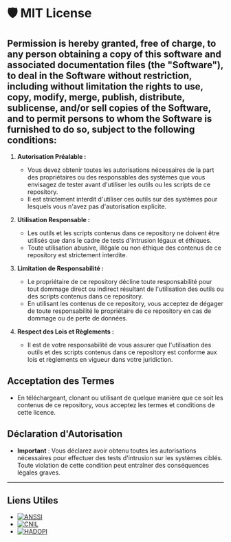 # 🛡️ MIT License

## Permission is hereby granted, free of charge, to any person obtaining a copy of this software and associated documentation files (the "Software"), to deal in the Software without restriction, including without limitation the rights to use, copy, modify, merge, publish, distribute, sublicense, and/or sell copies of the Software, and to permit persons to whom the Software is furnished to do so, subject to the following conditions:

1. **Autorisation Préalable :**
   - Vous devez obtenir toutes les autorisations nécessaires de la part des propriétaires ou des responsables des systèmes que vous envisagez de tester avant d'utiliser les outils ou les scripts de ce repository.
   - Il est strictement interdit d'utiliser ces outils sur des systèmes pour lesquels vous n'avez pas d'autorisation explicite.

2. **Utilisation Responsable :**
   - Les outils et les scripts contenus dans ce repository ne doivent être utilisés que dans le cadre de tests d'intrusion légaux et éthiques.
   - Toute utilisation abusive, illégale ou non éthique des contenus de ce repository est strictement interdite.

3. **Limitation de Responsabilité :**
   - Le propriétaire de ce repository décline toute responsabilité pour tout dommage direct ou indirect résultant de l'utilisation des outils ou des scripts contenus dans ce repository.
   - En utilisant les contenus de ce repository, vous acceptez de dégager de toute responsabilité le propriétaire de ce repository en cas de dommage ou de perte de données.

4. **Respect des Lois et Règlements :**
   - Il est de votre responsabilité de vous assurer que l'utilisation des outils et des scripts contenus dans ce repository est conforme aux lois et règlements en vigueur dans votre juridiction.

## Acceptation des Termes

- En téléchargeant, clonant ou utilisant de quelque manière que ce soit les contenus de ce repository, vous acceptez les termes et conditions de cette licence.

## Déclaration d'Autorisation

- **Important** : Vous déclarez avoir obtenu toutes les autorisations nécessaires pour effectuer des tests d'intrusion sur les systèmes ciblés. Toute violation de cette condition peut entraîner des conséquences légales graves.

---

## Liens Utiles

- [![ANSSI](https://img.shields.io/badge/ANSSI-0A64A4?style=flat-square&logo=gov)](https://www.ssi.gouv.fr/)
- [![CNIL](https://img.shields.io/badge/CNIL-0078D4?style=flat-square&logo=gov)](https://www.cnil.fr/)
- [![HADOPI](https://img.shields.io/badge/HADOPI-FF0000?style=flat-square&logo=gov)](https://www.hadopi.fr/)
